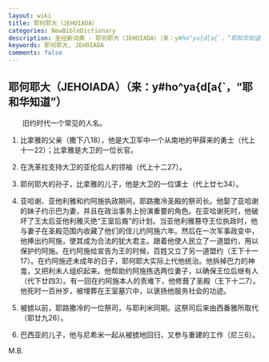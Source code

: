 ```yaml
---
layout: wiki
title: 耶何耶大（JEHOIADA）
categories: NewBibleDictionary
description: 圣经新词典 - 耶何耶大（JEHOIADA）（来：y#ho^ya{d[a{`，“耶和华知道”）
keywords: 耶何耶大, JEHOIADA
comments: false
---
```


## 耶何耶大（JEHOIADA）（来：y#ho^ya{d[a{`，“耶和华知道”）

　　旧约时代一个常见的人名。

1. 比拿雅的父亲（撒下八18），他是大卫军中一个从南地的甲薛来的勇士（代上十一22）；比拿雅是大卫的一位长官。

2. 在洗革拉支持大卫的亚伦后人的领袖（代上十二27）。

3. 耶何耶大的孙子，比拿雅的儿子，他是大卫的一位谋士（代上廿七34）。

4. 亚哈谢、亚他利雅和约阿施执政期间，耶路撒冷圣殿的祭司长。他娶了亚哈谢的妹子约示巴为妻，并且在政治事务上扮演重要的角色。在亚哈谢死时，他破坏了王太后亚他利雅灭绝“王室后裔”的计划。当亚他利雅篡夺王位执政时，他与妻子在圣殿范围内收藏了他们的侄儿约阿施六年。然后在一次军事政变中，他捧出约阿施，使其成为合法的犹大君主。跟着他使人民立了一道盟约，用以保护约阿施。在约阿施给宣告为王的时候，百姓又立了另一道盟约（王下十一17）。在约阿施还未成年的日子，耶何耶大实际上代他统治。他拆掉巴力的神龛，又把利未人组织起来。他帮助约阿施拣选两位妻子，以确保王位后继有人（代下廿四3）。有一回在约阿施本人的责难下，他修葺了圣殿（王下十二7）。他死时一百卅岁，被埋葬在王室墓穴中，以褒扬他服务社会的功迹。

5. 被掳以前，耶路撒冷的一位祭司，与耶利米同期。这祭司后来由西番雅所取代（耶廿九26）。

6. 巴西亚的儿子，他与尼希米一起从被掳地回归，又参与重建的工作（尼三6）。

M.B.








